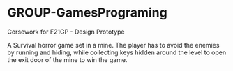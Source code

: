 # GROUP-GamesPrograming
Corsework for F21GP - Design Prototype 

A Survival horror game set in a mine. The player has to avoid the enemies by running and hiding, while collecting keys hidden around the level to open the exit door of the mine to win the game.
